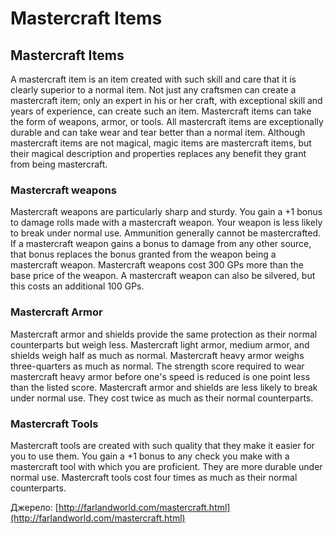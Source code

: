 # Mastercraft Items

## Mastercraft Items 

A mastercraft item is an item created with such skill and care that it is clearly superior to a normal item. Not just any craftsmen can create a mastercraft item; only an expert in his or her craft, with exceptional skill and years of experience, can create such an item. Mastercraft items can take the form of weapons, armor, or tools. All mastercraft items are exceptionally durable and can take wear and tear better than a normal item. Although mastercraft items are not magical, magic items are mastercraft items, but their magical description and properties replaces any benefit they grant from being mastercraft. 

### Mastercraft weapons 

Mastercraft weapons are particularly sharp and sturdy. You gain a +1 bonus to damage rolls made with a mastercraft weapon. Your weapon is less likely to break under normal use. Ammunition generally cannot be mastercrafted. If a mastercraft weapon gains a bonus to damage from any other source, that bonus replaces the bonus granted from the weapon being a mastercraft weapon. Mastercraft weapons cost 300 GPs more than the base price of the weapon. A mastercraft weapon can also be silvered, but this costs an additional 100 GPs. 

### Mastercraft Armor 

Mastercraft armor and shields provide the same protection as their normal counterparts but weigh less. Mastercraft light armor, medium armor, and shields weigh half as much as normal. Mastercraft heavy armor weighs three-quarters as much as normal. The strength score required to wear mastercraft heavy armor before one's speed is reduced is one point less than the listed score. Mastercraft armor and shields are less likely to break under normal use. They cost twice as much as their normal counterparts. 

### Mastercraft Tools 

Mastercraft tools are created with such quality that they make it easier for you to use them. You gain a +1 bonus to any check you make with a mastercraft tool with which you are proficient. They are more durable under normal use. Mastercraft tools cost four times as much as their normal counterparts.

Джерело: [http://farlandworld.com/mastercraft.html](http://farlandworld.com/mastercraft.html)


